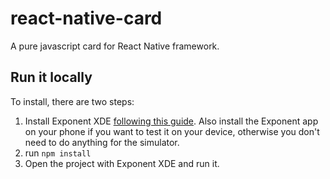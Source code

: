 # react-native-card
A pure javascript card for React Native framework.

## Run it locally

To install, there are two steps:

1. Install Exponent XDE [following this
guide](https://docs.getexponent.com/versions/latest/introduction/installation.html).
Also install the Exponent app on your phone if you want to test it on
your device, otherwise you don't need to do anything for the simulator.
2. run `npm install`
3. Open the project with Exponent XDE and run it.